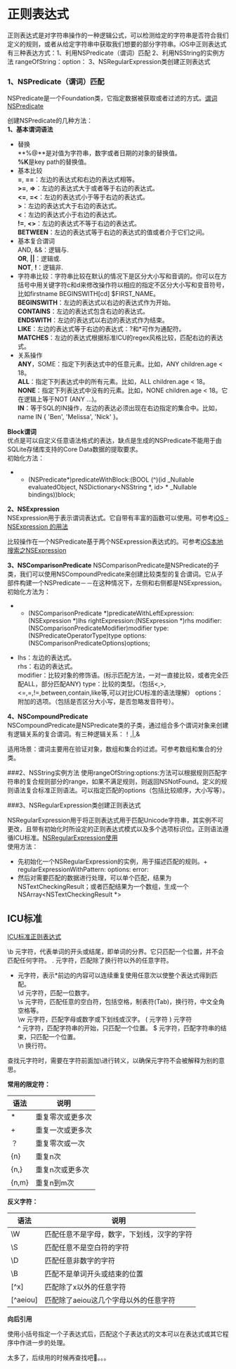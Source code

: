 # 正则表达式

正则表达式是对字符串操作的一种逻辑公式，可以检测给定的字符串是否符合我们定义的规则，或者从给定字符串中获取我们想要的部分字符串。iOS中正则表达式有三种表达方式：1、利用NSPredicate（谓词）匹配    2、利用NSString的实例方法 rangeOfString：option：   3、NSRegularExpression类创建正则表达式

### 1、NSPredicate（谓词）匹配 
 NSPredicate是一个Foundation类，它指定数据被获取或者过滤的方式。[谓词NSPredicate](http://www.cocoachina.com/special/20180313/22563.html)

 
 创建NSPredicate的几种方法：	
 **1、基本谓词语法**
 
 * 替换		
 	**%@**是对值为字符串，数字或者日期的对象的替换值。  
	**%K**是key path的替换值。
 * 基本比较		
	**=**, **==**：左边的表达式和右边的表达式相等。  
	**>=**, **=>**：左边的表达式大于或者等于右边的表达式。    
	**<=**, **=<**：左边的表达式小于等于右边的表达式。  
	**>**：左边的表达式大于右边的表达式。    
	**<**：左边的表达式小于右边的表达式。    
	**!=**, **<>**：左边的表达式不等于右边的表达式。  
	**BETWEEN**：左边的表达式等于右边的表达式的值或者介于它们之间。
 *	基本复合谓词   
	AND, &&：逻辑与.   
	**OR**, **||**：逻辑或.   
	**NOT**, **!**：逻辑非.	
 * 字符串比较：字符串比较在默认的情况下是区分大小写和音调的。你可以在方括号中用关键字符c和d来修改操作符以相应的指定不区分大小写和变音符号，比如firstname BEGINSWITH[cd] $FIRST_NAME。   
	**BEGINSWITH**：左边的表达式以右边的表达式作为开始。  
	**CONTAINS**：左边的表达式包含右边的表达式。    
	**ENDSWITH**：左边的表达式以右边的表达式作为结束。    
	**LIKE**：左边的表达式等于右边的表达式：?和*可作为通配符。   
	**MATCHES**：左边的表达式根据标准ICU的regex风格比较，匹配右边的表达式。    
 * 关系操作		
	**ANY**，SOME：指定下列表达式中的任意元素。比如，ANY children.age < 18。  
	**ALL**：指定下列表达式中的所有元素。比如，ALL children.age < 18。
	**NONE**：指定下列表达式中没有的元素。比如，NONE children.age < 18。它在逻辑上等于NOT (ANY ...)。	
	**IN**：等于SQL的IN操作，左边的表达必须出现在右边指定的集合中。比如，name IN { 'Ben', 'Melissa', 'Nick' }。
	
**Block谓词**		
优点是可以自定义任意语法格式的表达，缺点是生成的NSPredicate不能用于由SQLite存储库支持的Core Data数据的提取要求。		
初始化方法：

* + (NSPredicate*)predicateWithBlock:(BOOL (^)(id _Nullable evaluatedObject, NSDictionary<NSString *, id> * _Nullable bindings))block;


 
 
**2、NSExpression**	
 NSExpression用于表示谓词表达式。它自带有丰富的函数可以使用。可参考[iOS - NSExpression 的用法](https://www.jianshu.com/p/3057adf8e7de)
 
 比较操作在一个NSPredicate基于两个NSExpression表达式的。可参考[iOS本地搜索之NSExpression](https://www.jianshu.com/p/33b57901a669)
 
 
**3、NSComparisonPredicate**	
NSComparisonPredicate是NSPredicate的子类，我们可以使用NSCompoundPredicate来创建比较类型的复合谓词。它从子部件构建一个NSPredicate－－在这种情况下，左侧和右侧都是NSExpression。初始化方法为：
	
* + (NSComparisonPredicate *)predicateWithLeftExpression:(NSExpression *)lhs rightExpression:(NSExpression *)rhs modifier:(NSComparisonPredicateModifier)modifier type:(NSPredicateOperatorType)type options:(NSComparisonPredicateOptions)options;

* lhs：左边的表达式。		
 rhs：右边的表达式。	
 modifier：比较对象的修饰语。(标示匹配方法，一对一直接比较，或者完全匹配ALL，部分匹配ANY)
 type：比较的类型。（包括<,>,<=,=,!=,between,contain,like等,可以对比ICU标准的语法理解）
 options：附加的选项。（包括是否区分大小写，是否忽略发音符号）。
 
**4、NSCompoundPredicate**		
NSCompoundPredicate是NSPredicate类的子类，通过组合多个谓词对象来创建有逻辑关系的复合谓词。有三种逻辑关系：！,|,&

适用场景：谓词主要用在验证对象，数组和集合的过滤。可参考数组和集合的分类。

###2、NSString实例方法
使用rangeOfString:options:方法可以根据规则匹配字符串的复合规则部分的range，如果不满足规则，则返回NSNotFound。定义的规则语法复合标准正则语法。可以指定匹配的options（包括比较顺序，大小写等）。

###3、NSRegularExpression类创建正则表达式

NSRegularExpression用于将正则表达式用于匹配Unicode字符串，其实例不可更改，且带有初始化时所设定的正则表达式模式以及多个选项标识位。正则语法遵循ICU标准。[NSRegularExpression使用](https://www.jianshu.com/p/a784c12c498c)	
使用方法：

* 先初始化一个NSRegularExpression的实例，用于描述匹配的规则。+ regularExpressionWithPattern: options: error:
* 然后对需要匹配的数据进行处理，可以单个匹配，结果为NSTextCheckingResult；或者匹配结果为一个数组，生成一个NSArray<NSTextCheckingResult *>


## ICU标准

[ICU标准正则表达式](http://www.jb51.net/tools/zhengze.html)

\b 元字符，代表单词的开头或结尾，即单词的分界。它只匹配一个位置，并不会匹配任何字符。
. 元字符，匹配除了换行符以外的任意字符。	     
* 元字符，表示*前边的内容可以连续重复使用任意次以使整个表达式得到匹配。   
\d 元字符，匹配一位数字。    
\s 元字符，匹配任意的空白符，包括空格，制表符(Tab)，换行符，中文全角空格等。   
\w 元字符，匹配字母或数字或下划线或汉字。
( 元字符
) 元字符	
^ 元字符，匹配字符串的开始，只匹配一个位置。
$ 元字符，匹配字符串的结束，只匹配一个位置。	   
\n 换行符。    

查找元字符时，需要在字符前面加\进行转义，以确保元字符不会被解释为别的意思。

**常用的限定符：**

语法  			| 		说明
---------     | -------------
*				| 重复零次或更多次
+				| 重复一次或更多次
？|重复零次或一次
{n}|重复n次
{n,}|重复n次或更多次
{n,m}|重复n到m次

**反义字符：**

语法|	说明
-------  |  --------
\W	|匹配任意不是字母，数字，下划线，汉字的字符
\S |	匹配任意不是空白符的字符
\D |	匹配任意非数字的字符
\B |	匹配不是单词开头或结束的位置
[^x] |	匹配除了x以外的任意字符
[^aeiou] |	匹配除了aeiou这几个字母以外的任意字符

**向后引用**

使用小括号指定一个子表达式后，匹配这个子表达式的文本可以在表达式或其它程序中作进一步的处理。

太多了，后续用的时候再查找吧🤣。。。